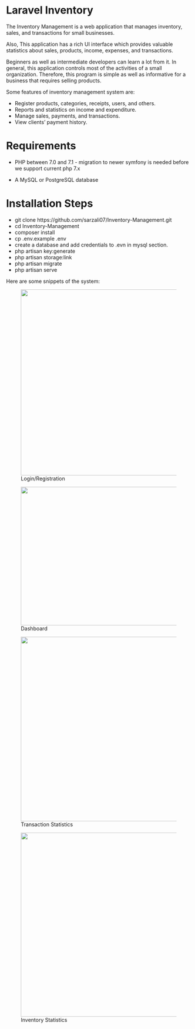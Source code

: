 <h1>Laravel Inventory</h1>
<p>The Inventory Management is a web application that manages inventory, sales, and transactions for small businesses.</p>
<p>Also, This application has a rich UI interface which provides valuable statistics about sales, products, income, expenses, and transactions.</p>
<p>Beginners as well as intermediate developers can learn a lot from it. In general, this application controls most of the activities of a small organization. Therefore, this program is simple as well as informative for a business that requires selling products.</p>
<p>Some features of inventory management system are:</p>
<ul>
    <li>Register products, categories, receipts, users, and others.</li>
    <li>Reports and statistics on income and expenditure.</li>
    <li>Manage sales, payments, and transactions.</li>
    <li>View clients’ payment history.</li>
</ul>
<h1>Requirements</h1>
<ul>
<li>PHP between 7.0 and 7.1 - migration to newer symfony is needed before we support current php 7.x</p>
<li>A MySQL or PostgreSQL database</p>
</ul>
<h1>Installation Steps</h1>
<ul>
    <li>git clone https://github.com/sarzali07/Inventory-Management.git</li>
    <li>cd Inventory-Management</li>
    <li>composer install</li>
    <li>cp .env.example .env</li>
    <li>create a database and add credentials to .evn in mysql section.</li>
    <li>php artisan key:generate</li>
    <li>php artisan storage:link</li>
    <li>php artisan migrate</li>
    <li>php artisan serve</li>
</ul>

<p>Here are some snippets of the system:</p>
<figure class="wp-block-image size-large"><img loading="lazy" width="1024" height="506" src="https://www.sarfarazlaghari.com/assets/uploads/2021/01/4-1-1024x506.png" data-lazy="true" alt="" class="wp-image-600 loaded" sizes="(max-width: 1024px) 100vw, 1024px" srcset="https://www.sarfarazlaghari.com/assets/uploads/2021/01/4-1-1024x506.png 1024w, https://www.sarfarazlaghari.com/assets/uploads/2021/01/4-1-300x148.png 300w, https://www.sarfarazlaghari.com/assets/uploads/2021/01/4-1-768x380.png 768w, https://www.sarfarazlaghari.com/assets/uploads/2021/01/4-1-1536x760.png 1536w, https://www.sarfarazlaghari.com/assets/uploads/2021/01/4-1-100x49.png 100w, https://www.sarfarazlaghari.com/assets/uploads/2021/01/4-1-700x346.png 700w, https://www.sarfarazlaghari.com/assets/uploads/2021/01/4-1-1600x791.png 1600w, https://www.sarfarazlaghari.com/assets/uploads/2021/01/4-1.png 1903w" style="display: inline-block;"><figcaption>Login/Registration</figcaption></figure>

<figure class="wp-block-image size-large"><img loading="lazy" width="768" height="377" src="https://www.sarfarazlaghari.com/assets/uploads/2021/01/1-768x377-1.png" data-lazy="true" alt="" class="wp-image-601 loaded" sizes="(max-width: 768px) 100vw, 768px" srcset="https://www.sarfarazlaghari.com/assets/uploads/2021/01/1-768x377-1.png 768w, https://www.sarfarazlaghari.com/assets/uploads/2021/01/1-768x377-1-300x147.png 300w, https://www.sarfarazlaghari.com/assets/uploads/2021/01/1-768x377-1-100x49.png 100w, https://www.sarfarazlaghari.com/assets/uploads/2021/01/1-768x377-1-700x344.png 700w" style="display: inline-block;"><figcaption>Dashboard</figcaption></figure>

<figure class="wp-block-image size-large"><img loading="lazy" width="1024" height="502" src="https://www.sarfarazlaghari.com/assets/themes/breek/assets/images/transparent.gif" data-lazy="true" data-src="https://www.sarfarazlaghari.com/assets/uploads/2021/01/2-1024x502.png" alt="" class="wp-image-602" data-srcset="https://www.sarfarazlaghari.com/assets/uploads/2021/01/2-1024x502.png 1024w, https://www.sarfarazlaghari.com/assets/uploads/2021/01/2-300x147.png 300w, https://www.sarfarazlaghari.com/assets/uploads/2021/01/2-768x376.png 768w, https://www.sarfarazlaghari.com/assets/uploads/2021/01/2-1536x753.png 1536w, https://www.sarfarazlaghari.com/assets/uploads/2021/01/2-100x49.png 100w, https://www.sarfarazlaghari.com/assets/uploads/2021/01/2-700x343.png 700w, https://www.sarfarazlaghari.com/assets/uploads/2021/01/2-1600x784.png 1600w, https://www.sarfarazlaghari.com/assets/uploads/2021/01/2.png 1920w" data-sizes="(max-width: 1024px) 100vw, 1024px"><figcaption>Transaction Statistics</figcaption></figure>

<figure class="wp-block-image size-large"><img loading="lazy" width="1024" height="501" src="https://www.sarfarazlaghari.com/assets/themes/breek/assets/images/transparent.gif" data-lazy="true" data-src="https://www.sarfarazlaghari.com/assets/uploads/2021/01/3-1024x501.png" alt="" class="wp-image-603" data-srcset="https://www.sarfarazlaghari.com/assets/uploads/2021/01/3-1024x501.png 1024w, https://www.sarfarazlaghari.com/assets/uploads/2021/01/3-300x147.png 300w, https://www.sarfarazlaghari.com/assets/uploads/2021/01/3-768x376.png 768w, https://www.sarfarazlaghari.com/assets/uploads/2021/01/3-1536x752.png 1536w, https://www.sarfarazlaghari.com/assets/uploads/2021/01/3-100x49.png 100w, https://www.sarfarazlaghari.com/assets/uploads/2021/01/3-700x343.png 700w, https://www.sarfarazlaghari.com/assets/uploads/2021/01/3-1600x783.png 1600w, https://www.sarfarazlaghari.com/assets/uploads/2021/01/3.png 1919w" data-sizes="(max-width: 1024px) 100vw, 1024px"><figcaption>Inventory Statistics</figcaption></figure>
